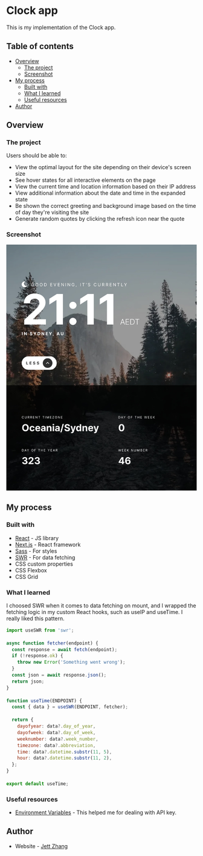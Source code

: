 # Clock app

This is my implementation of the Clock app.

## Table of contents

- [Overview](#overview)
  - [The project](#the-project)
  - [Screenshot](#screenshot)
- [My process](#my-process)
  - [Built with](#built-with)
  - [What I learned](#what-i-learned)
  - [Useful resources](#useful-resources)
- [Author](#author)

## Overview

### The project

Users should be able to:

- View the optimal layout for the site depending on their device's screen size
- See hover states for all interactive elements on the page
- View the current time and location information based on their IP address
- View additional information about the date and time in the expanded state
- Be shown the correct greeting and background image based on the time of day they're visiting the site
- Generate random quotes by clicking the refresh icon near the quote

### Screenshot

![](./screenshot.jpg)

## My process

### Built with

- [React](https://reactjs.org/) - JS library
- [Next.js](https://nextjs.org/) - React framework
- [Sass](https://sass-lang.com/) - For styles
- [SWR](https://swr.vercel.app/) - For data fetching
- CSS custom properties
- CSS Flexbox
- CSS Grid

### What I learned

I choosed SWR when it comes to data fetching on mount, and I wrapped the fetching logic in my custom React hooks, such as useIP and useTime. I really liked this pattern.

```js
import useSWR from 'swr';

async function fetcher(endpoint) {
  const response = await fetch(endpoint);
  if (!response.ok) {
    throw new Error('Something went wrong');
  }
  const json = await response.json();
  return json;
}

function useTime(ENDPOINT) {
  const { data } = useSWR(ENDPOINT, fetcher);

  return {
    dayofyear: data?.day_of_year,
    dayofweek: data?.day_of_week,
    weeknumber: data?.week_number,
    timezone: data?.abbreviation,
    time: data?.datetime.substr(11, 5),
    hour: data?.datetime.substr(11, 2),
  };
}

export default useTime;
```

### Useful resources

- [Environment Variables](https://blog.logrocket.com/customizing-environment-variables-next-js-13/) - This helped me for dealing with API key.

## Author

- Website - [Jett Zhang](https://github.com/seamissu)

